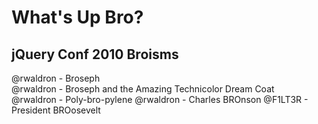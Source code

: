 What's Up Bro?
==============

jQuery Conf 2010 Broisms
------------------------

@rwaldron 	- Broseph<br>
@rwaldron 	- Broseph and the Amazing Technicolor Dream Coat<br>
@rwaldron 	- Poly-bro-pylene
@rwaldron 	- Charles BROnson
@F1LT3R 	- President BROosevelt